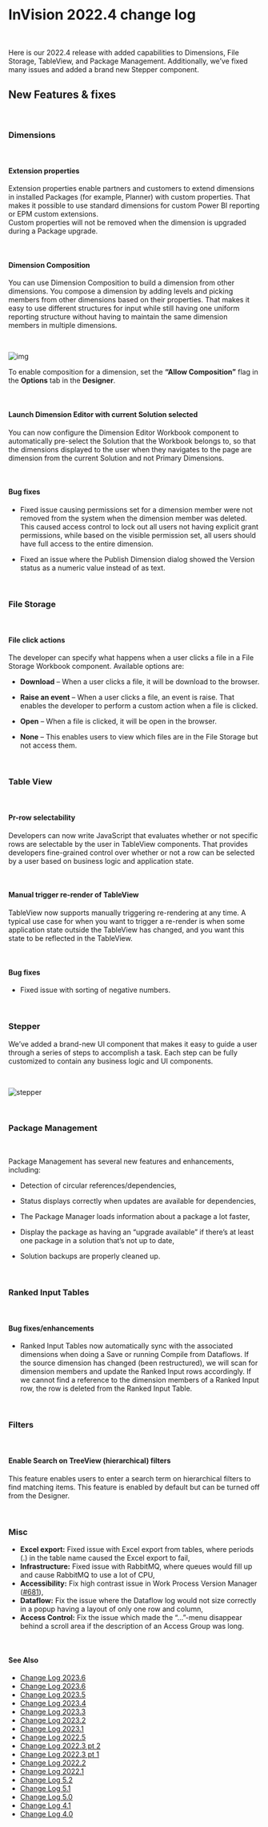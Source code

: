 

# InVision 2022.4 change log

<br/>

Here is our 2022.4 release with added capabilities to Dimensions, File Storage, TableView, and Package Management. Additionally, we’ve fixed many issues and added a brand new Stepper component.

## New Features & fixes

<br/>

### Dimensions

<br/>

#### Extension properties

Extension properties enable partners and customers to extend dimensions in installed Packages (for example, Planner) with custom properties. That makes it possible to use standard dimensions for custom Power BI reporting or EPM custom extensions.  
Custom properties will not be removed when the dimension is upgraded during a Package upgrade.

<br/>

#### Dimension Composition

You can use Dimension Composition to build a dimension from other dimensions. You compose a dimension by adding levels and picking members from other dimensions based on their properties. That makes it easy to use different structures for input while still having one uniform reporting structure without having to maintain the same dimension members in multiple dimensions.

<br/>

![img](https://profitbasedocs.blob.core.windows.net/images/dimChLog.png)

To enable composition for a dimension, set the **“Allow Composition”** flag in the **Options** tab in the **Designer**.

<br/>

#### Launch Dimension Editor with current Solution selected

You can now configure the Dimension Editor Workbook component to automatically pre-select the Solution that the Workbook belongs to, so that the dimensions displayed to the user when they navigates to the page are dimension from the current Solution and not Primary Dimensions.

<br/>

#### Bug fixes

- Fixed issue causing permissions set for a dimension member were not removed from the system when the dimension member was deleted. This caused access control to lock out all users not having explicit grant permissions, while based on the visible permission set, all users should have full access to the entire dimension.

- Fixed an issue where the Publish Dimension dialog showed the Version status as a numeric value instead of as text.

<br/>

### File Storage

<br/>

#### File click actions

The developer can specify what happens when a user clicks a file in a File Storage Workbook component. Available options are:

- **Download** – When a user clicks a file, it will be download to the browser.

- **Raise an event** – When a user clicks a file, an event is raise. That enables the developer to perform a custom action when a file is clicked.

- **Open** – When a file is clicked, it will be open in the browser.

- **None** – This enables users to view which files are in the File Storage but not access them.

<br/>

### Table View

<br/>

#### Pr-row selectability

Developers can now write JavaScript that evaluates whether or not specific rows are selectable by the user in TableView components. That provides developers fine-grained control over whether or not a row can be selected by a user based on business logic and application state.

<br/>

#### Manual trigger re-render of TableView

TableView now supports manually triggering re-rendering at any time. A typical use case for when you want to trigger a re-render is when some application state outside the TableView has changed, and you want this state to be reflected in the TableView.

<br/>

#### Bug fixes

- Fixed issue with sorting of negative numbers.

<br/>

### Stepper

We’ve added a brand-new UI component that makes it easy to guide a user through a series of steps to accomplish a task. Each step can be fully customized to contain any business logic and UI components.

<br/>

![stepper](https://profitbasedocs.blob.core.windows.net/images/stepper.png)

<br/>

### Package Management

<br/>

Package Management has several new features and enhancements, including:

- Detection of circular references/dependencies,

- Status displays correctly when updates are available for dependencies,

- The Package Manager loads information about a package a lot faster,

- Display the package as having an “upgrade available” if there’s at least one package in a solution that’s not up to date,

- Solution backups are properly cleaned up.

<br/>

### Ranked Input Tables

<br/>

#### Bug fixes/enhancements

- Ranked Input Tables now automatically sync with the associated dimensions when doing a Save or running Compile from Dataflows. If the source dimension has changed (been restructured), we will scan for dimension members and update the Ranked Input rows accordingly. If we cannot find a reference to the dimension members of a Ranked Input row, the row is deleted from the Ranked Input Table.

<br/>

### Filters

<br/>

#### Enable Search on TreeView (hierarchical) filters

This feature enables users to enter a search term on hierarchical filters to find matching items. This feature is enabled by default but can be turned off from the Designer.

<br/>

### Misc

- **Excel export:** Fixed issue with Excel export from tables, where periods (.) in the table name caused the Excel export to fail,
- **Infrastructure:** Fixed issue with RabbitMQ, where queues would fill up and cause RabbitMQ to use a lot of CPU,
- **Accessibility:** Fix high contrast issue in Work Process Version Manager ([#681](https://support.profitbase.com/platform/invision-beta/-/issues/681)),
- **Dataflow:** Fix the issue where the Dataflow log would not size correctly in a popup having a layout of only one row and column,
- **Access Control:** Fix the issue which made the “…”-menu disappear behind a scroll area if the description of an Access Group was long.

<br/>

#### See Also

- [Change Log 2023.6](changelog23_7.md)
- [Change Log 2023.6](changelog23_6.md)
- [Change Log 2023.5](changelog23_5.md)
- [Change Log 2023.4](changelog23_4.md)
- [Change Log 2023.3](changelog23_3.md)
- [Change Log 2023.2](changelog23_2.md)
- [Change Log 2023.1](changelog23_1.md)
- [Change Log 2022.5](changelog22_5.md)
- [Change Log 2022.3 pt 2](changelog22_3_2.md)
- [Change Log 2022.3 pt 1](changelog22_3_1.md)
- [Change Log 2022.2](changelog22_2.md)
- [Change Log 2022.1](changelog22_1.md)
- [Change Log 5.2](changelog52.md)
- [Change Log 5.1](changelog51.md)
- [Change Log 5.0](changelog5.md)
- [Change Log 4.1](changelog41.md)
- [Change Log 4.0](changelog40.md)
